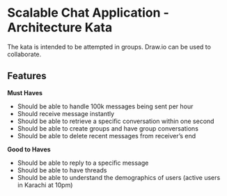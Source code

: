 # Scalable Chat Application - Architecture Kata

The kata is intended to be attempted in groups. Draw.io can be used to collaborate.

## Features

**Must Haves**
- Should be able to handle 100k messages being sent per hour
- Should receive message instantly
- Should be able to retrieve a specific conversation within one second
- Should be able to create groups and have group conversations
- Should be able to delete recent messages from receiver’s end

**Good to Haves**
- Should be able to reply to a specific message
- Should be able to have threads
- Should be able to understand the demographics of users (active users in Karachi at 10pm)
